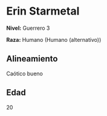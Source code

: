 # Erin Starmetal

**Nivel:** Guerrero 3

**Raza:** Humano (Humano (alternativo))

## Alineamiento
Caótico bueno

## Edad
20

